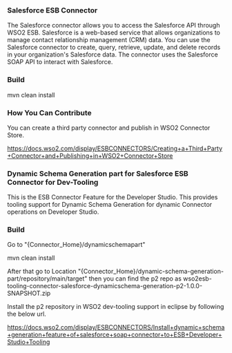 ### Salesforce ESB Connector

The Salesforce connector allows you to access the Salesforce API through WSO2 ESB. Salesforce is  a web-based service
that allows organizations to manage contact relationship management (CRM) data. You can use the Salesforce connector to create, query,
retrieve, update, and delete records in your organization's Salesforce data. The connector uses the Salesforce SOAP API to interact with Salesforce.

### Build

mvn clean install

### How You Can Contribute
You can create a third party connector and publish in WSO2 Connector Store.

https://docs.wso2.com/display/ESBCONNECTORS/Creating+a+Third+Party+Connector+and+Publishing+in+WSO2+Connector+Store

### Dynamic Schema Generation part for Salesforce ESB Connector for Dev-Tooling

This is the ESB Connector Feature for the Developer Studio. This provides tooling support
for Dynamic Schema Generation for dynamic Connector operations on Developer Studio.

### Build

Go to "{Connector_Home}/dynamicschemapart"

mvn clean install

After that go to Location "{Connector_Home}/dynamic-schema-generation-part/repository/main/target" then you can find the p2 repo as wso2esb-tooling-connector-salesforce-dynamicschema-generation-p2-1.0.0-SNAPSHOT.zip

Install the p2 repository in WSO2 dev-tooling support in eclipse by following the below url.

https://docs.wso2.com/display/ESBCONNECTORS/Install+dynamic+schema+generation+feature+of+salesforce+soap+connector+to+ESB+Developer+Studio+Tooling